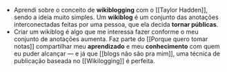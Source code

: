 - Aprendi sobre o conceito de **wikiblogging** com o [[Taylor Hadden]], sendo a ideia muito simples. Um **wikiblog** é um conjunto das anotações interconectadas feitas por uma pessoa, que ela decida **tornar públicas**.
- Criar um wikiblog é algo que me interessa fazer conforme o meu conjunto de anotações aumenta. Faz parte do [[Porque quero tomar notas]] compartilhar meu **aprendizado** e meu **conhecimento** com quem eu puder alcançar — e já que [[blogs não são pra mim]], uma técnica de publicação baseada no [[Wikilogging]] é perfeita.